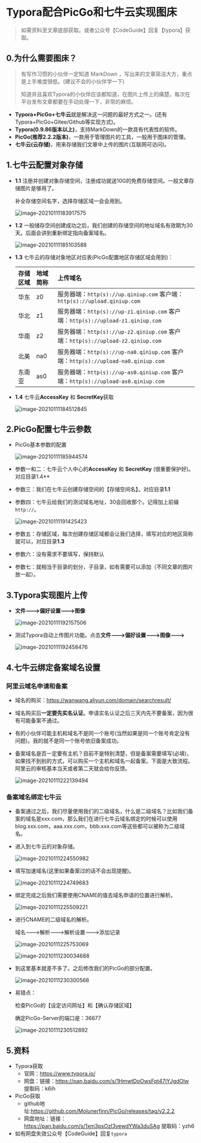 # Typora配合PicGo和七牛云实现图床

>如需资料至文章底部获取。或者公众号【CodeGuide】回复【typora】获取。

## 0.为什么需要图床？

>有写作习惯的小伙伴一定知道 MarkDown ，写出来的文章简洁大方，重点是上手难度很低。(建议不会的小伙伴学一下)
>
>知道并且喜欢Typora的小伙伴应该都知道，在图片上传上的痛楚。每次在平台发布文章都要在手动处理一下，非常的麻烦。

- **Typora+PicGo+七牛云**就是解决这一问题的最好方式之一。(还有Typora+PicGo+Gitee/Github等实现方式)。
- **Typora(0.9.86版本以上)**，支持MarkDown的一款具有代表性的软件。
- **PicGo(推荐2.2.2版本)**，一款用于管理图片的工具，一般用于图床的管理。
- **七牛云(云存储)**，用来存储我们文章中上传的图片(互联网可访问)。

## 1.七牛云配置对象存储

- **1.1**  注册并创建对象存储空间，注册成功就送10G的免费存储空间。一般文章存储图片是够用了。

  补全存储空间名字，选择存储区域一会会用到。

  ![image-20210111183917575](http://blog.sunyj.online/typora/image-20210111183917575.png)

- **1.2**  一般储存空间创建成功之后，我们创建的存储空间的地址域名有效期为30天。后面会讲到重新绑定指向备案域名。

  ![image-20210111185103588](http://blog.sunyj.online/typora/image-20210111185103588.png)

- **1.3**  七牛云的存储对象地区对应表(PicGo配置地区存储区域会用到)：

  | 存储区域 | 地域简称 | 上传域名                                                     |
  | :------- | :------- | :----------------------------------------------------------- |
  | 华东     | z0       | 服务器端：`http(s)://up.qiniup.com`        客户端： `http(s)://upload.qiniup.com` |
  | 华北     | z1       | 服务器端：`http(s)://up-z1.qiniup.com`  客户端：`http(s)://upload-z1.qiniup.com` |
  | 华南     | z2       | 服务器端：`http(s)://up-z2.qiniup.com`  客户端：`http(s)://upload-z2.qiniup.com` |
  | 北美     | na0      | 服务器端：`http(s)://up-na0.qiniup.com` 客户端：`http(s)://upload-na0.qiniup.com` |
  | 东南亚   | as0      | 服务器端：`http(s)://up-as0.qiniup.com` 客户端：`http(s)://upload-as0.qiniup.com` |

- **1.4**  七牛云**AccessKey** 和 **SecretKey**获取

  ![image-20210111184512845](http://blog.sunyj.online/typora/image-20210111184512845.png)

## 2.PicGo配置七牛云参数

- PicGo基本参数的配置

  ![image-20210111185944574](http://qmrnd6f3u.hd-bkt.clouddn.com/typora/image-20210111185944574.png)

- 参数一和二：七牛云个人中心的**AccessKey** 和 **SecretKey**    (很重要保护好)。对应目录1.4**

- 参数三：我们在七牛云创建存储空间的【存储空间名】。对应目录**1.1**

- 参数四：七牛云给我们的测试域名地址，30会回收那个。记得加上前缀`http://`。

  ![image-20210111191425423](http://qmrnd6f3u.hd-bkt.clouddn.com/typora/image-20210111191425423.png)

- 参数五：存储区域，每次创建存储区域都会让我们选择，填写对应的地区简称就可以，对应目录**1.3**

- 参数六：没有需求不要填写，保持默认

- 参数七：就相当于目录的划分，子目录，如有需要可以添加（不同文章的图片放一起）。

## 3.Typora实现图片上传

- **文件--->偏好设置--->图像**

  ![image-20210111192157506](http://qmrnd6f3u.hd-bkt.clouddn.com/typora/image-20210111192157506.png)

- 测试Typora自动上传图片功能。点击**文件--->偏好设置--->图像--->**

  ![image-20210111192458476](http://qmrnd6f3u.hd-bkt.clouddn.com/typora/image-20210111192458476.png)

  

## 4.七牛云绑定备案域名设置

### 阿里云域名申请和备案

- 域名的购买：https://wanwang.aliyun.com/domain/searchresult/
- 域名购买后**一定要先实名认证**。申请实名认证之后三天内先不要备案，因为很有可能备案不通过。

- 有的小伙伴可能主机和域名不是同一个账号(当然如果是同一个账号肯定没有问题)。我的就不是同一个账号依旧备案成功。

- 备案域名是否一定要有主机？目前不是特别清楚，但是备案需要填写(必填)，如果找不到别的方式，可以购买一个主机和域名一起备案。下面是大致流程。阿里云的审核基本当天或者第二天就会给你反馈。

  ![image-20210111222139494](http://blog.sunyj.online/typora/image-20210111222139494.png)

### 备案域名绑定七牛云

- 备案通过之后，我们尽量使用我们的二级域名，什么是二级域名？比如我们备案的域名是xxx.com，那么我们在进行七牛云域名绑定的时候可以使用blog.xxx.com，aaa.xxx.com，bbb.xxx.com等这些都可以被称为二级域名。

- 进入到七牛云的对象存储。

  ![image-20210111224550982](http://blog.sunyj.online/typora/image-20210111224550982.png)

- 填写加速域名(这里如果备案过的话不会出现提醒)。

  ![image-20210111224749683](http://blog.sunyj.online/typora/image-20210111224749683.png)

- 绑定完成之后我们需要使用CNAME的值去域名申请的位置进行解析。

  ![image-20210111225509221](http://blog.sunyj.online/typora/image-20210111225509221.png)

- 进行CNAME的二级域名的解析。

  域名--->解析--->解析设置--->添加记录

  ![image-20210111225753069](http://blog.sunyj.online/typora/image-20210111225753069.png)

  ![image-20210111230034688](http://blog.sunyj.online/typora/image-20210111230034688.png)

- 到这里基本就差不多了。之后修改我们的PicGo的部分配置。

  ![image-20210111230300568](http://blog.sunyj.online/typora/image-20210111230300568.png)

- 易错点：

  检查PicGo的【设定访问网址】和【确认存储区域】

  确定PicGo-Server的端口是：36677
  
  ![image-20210111230512892](http://blog.sunyj.online/typora/image-20210111230512892.png)

## 5.资料

- Typora获取
  - 官网：https://www.typora.io/
  - 网盘：链接：https://pan.baidu.com/s/1HmwtDoOwsFpt47iYJgdOlw   提取码：k6ih 
- PicGo获取
  - github地址:https://github.com/Molunerfinn/PicGo/releases/tag/v2.2.2
  - 网盘地址：链接：https://pan.baidu.com/s/1xm3psOzI3vewdYWa3duSAg   提取码：yzh6 
- 如有网盘失效公众号【CodeGuide】回复`typora`

